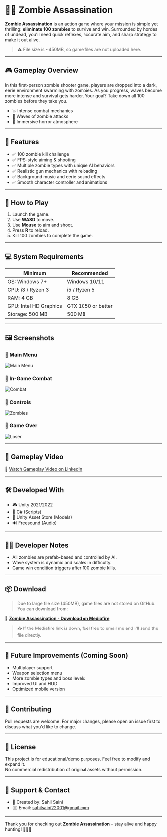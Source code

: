# 🧟‍♂️ Zombie Assassination

**Zombie Assassination** is an action game where your mission is simple yet thrilling: **eliminate 100 zombies** to survive and win. Surrounded by hordes of undead, you'll need quick reflexes, accurate aim, and sharp strategy to make it out alive.

> ⚠️ File size is ~450MB, so game files are not uploaded here.

---

## 🎮 Gameplay Overview

In this first-person zombie shooter game, players are dropped into a dark, eerie environment swarming with zombies. As you progress, waves become more intense and survival gets harder. Your goal? Take down all 100 zombies before they take you.

- 💥 Intense combat mechanics  
- 🧟 Waves of zombie attacks  
- 🌌 Immersive horror atmosphere

---

## 🧩 Features

- ✅ 100 zombie kill challenge  
- ✅ FPS-style aiming & shooting  
- ✅ Multiple zombie types with unique AI behaviors  
- ✅ Realistic gun mechanics with reloading  
- ✅ Background music and eerie sound effects  
- ✅ Smooth character controller and animations

---

## 🚀 How to Play

1. Launch the game.  
2. Use **WASD** to move.  
3. Use **Mouse** to aim and shoot.  
4. Press **R** to reload.  
5. Kill 100 zombies to complete the game.

---

## 💻 System Requirements

| Minimum         | Recommended     |
|----------------|-----------------|
| OS: Windows 7+ | Windows 10/11    |
| CPU: i3 / Ryzen 3 | i5 / Ryzen 5 |
| RAM: 4 GB       | 8 GB            |
| GPU: Intel HD Graphics | GTX 1050 or better |
| Storage: 500 MB | 500 MB          |

---

## 🖼️ Screenshots

### 🔹 Main Menu  
![Main Menu](https://media.licdn.com/dms/image/v2/D5622AQGeZ2WBziP1Dg/feedshare-shrink_1280/feedshare-shrink_1280/0/1732855792615?e=1755734400&v=beta&t=L21JCVPbPwspwr0wOL12_a5OPGSGGVjBxOlCTOz8uNc)

### 🔹 In-Game Combat  
![Combat](https://media.licdn.com/dms/image/v2/D5622AQEoUHErAWtm2A/feedshare-shrink_1280/feedshare-shrink_1280/0/1732855796710?e=1755734400&v=beta&t=njPaw22d1yqUKz7jSlMxmg7lrokESwMRQLo6lXNV2Vs)

### 🔹 Controls  
![Zombies](https://media.licdn.com/dms/image/v2/D5622AQGO0dAIfFg0DA/feedshare-shrink_1280/feedshare-shrink_1280/0/1732855794228?e=1755734400&v=beta&t=NG_087W6Fa2uXxQd7FQK71fnG2hmBZdNk_N4hQsysKk)

### 🔹 Game Over  
![Loser](https://media.licdn.com/dms/image/v2/D5622AQEBObD64OMbSA/feedshare-shrink_1280/feedshare-shrink_1280/0/1732855799000?e=1755734400&v=beta&t=Lv9bWov8lpGlKwWTS7MqA-eAQ7CWvdy6soQkxCbwMPA)

---

## 🎥 Gameplay Video

🔗 [Watch Gameplay Video on LinkedIn](https://www.linkedin.com/feed/update/urn:li:ugcPost:7268125880713912320)

---

## 🛠️ Developed With

- 🎮 Unity 2021/2022  
- 🧠 C# (Scripts)  
- 🎨 Unity Asset Store (Models)  
- 🔊 Freesound (Audio)

---

## 🧑‍💻 Developer Notes

- All zombies are prefab-based and controlled by AI.  
- Wave system is dynamic and scales in difficulty.  
- Game win condition triggers after 100 zombie kills.

---

## 📦 Download

> Due to large file size (450MB), game files are not stored on GitHub. You can download from:

🔗 **[Zombie Assassination - Download on Mediafire](https://www.mediafire.com/file/jbl0dwvvc30vj5r/Zombie_assination.zip/file)**

> 📥 If the Mediafire link is down, feel free to email me and I'll send the file directly.

---

## 📢 Future Improvements (Coming Soon)

- Multiplayer support  
- Weapon selection menu  
- More zombie types and boss levels  
- Improved UI and HUD  
- Optimized mobile version

---

## 🤝 Contributing

Pull requests are welcome. For major changes, please open an issue first to discuss what you'd like to change.

---

## 📜 License

This project is for educational/demo purposes. Feel free to modify and expand it.  
No commercial redistribution of original assets without permission.

---

## 🙌 Support & Contact

- 👤 Created by: Sahil Saini  
- ✉️ Email: sahilsaini22001@gmail.com

---

Thank you for checking out **Zombie Assassination** – stay alive and happy hunting! 🧟‍♀️🔫
